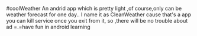 #coolWeather
An andrid app which is pretty light ,of course,only can be weather forecast for one day..
I name it as CleanWeather cause that's a app you can kill service once you exit from it,
so ,there will be no trouble about ad =.=have fun in android learning
